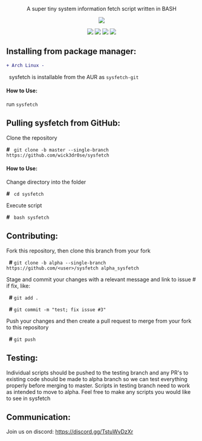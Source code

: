 <div align="center">
<p>A super tiny system information fetch script written in BASH</p>
<img src="https://github.com/wick3dr0se/sysfetch/blob/master/screen.png"></img>

<img src="https://img.shields.io/badge/Shell_Script-121011?style=for-the-badge&logo=gnu-bash&logoColor=white"></img>
<img src="https://img.shields.io/badge/Made%20with-Bash-1f425f.svg"></img>
<img src=https://img.shields.io/badge/Maintained%3F-yes-green.svg></img>
<img src="https://badge-size.herokuapp.com/wick3dr0se/sysfetch/master/sysfetch"></img>
</div>

## Installing from package manager:
```diff
+ Arch Linux -
```
&ensp;sysfetch is installable from the AUR as `sysfetch-git`

#### How to Use:
run `sysfetch`

## Pulling sysfetch from GitHub:
Clone the repository

**#**&ensp; `git clone -b master --single-branch https://github.com/wick3dr0se/sysfetch`

#### How to Use:
Change directory into the folder

**#**&ensp; `cd sysfetch`

Execute script

**#**&ensp; `bash sysfetch`

## Contributing:
Fork this repository, then clone this branch from your fork

&ensp;**#** `git clone -b alpha --single-branch https://github.com/<user>/sysfetch alpha_sysfetch`

Stage and commit your changes with a relevant message and link to issue # if fix, like:

&ensp;**#** `git add .`

&ensp;**#** `git commit -m "test; fix issue #3"`

Push your changes and then create a pull request to merge from your fork to this repository

&ensp;**#** `git push`

## Testing:
Individual scripts should be pushed to the testing branch and any PR's to existing code should be made to alpha branch so we can test everything properly before merging to master. Scripts in testing branch need to work as intended to move to alpha. Feel free to make any scripts you would like to see in sysfetch

## Communication:
Join us on discord: https://discord.gg/TstuWvDzXr
